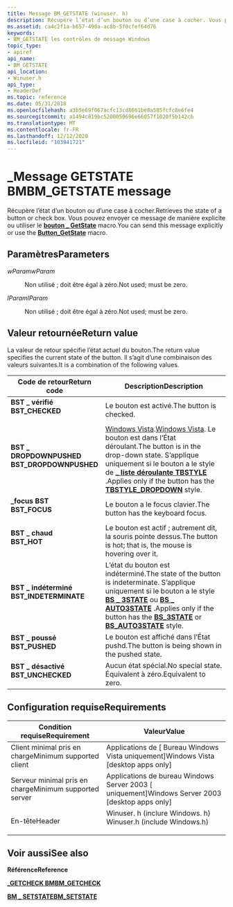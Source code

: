 ```yaml
---
title: Message BM_GETSTATE (winuser. h)
description: Récupère l’état d’un bouton ou d’une case à cocher. Vous pouvez envoyer ce message de manière explicite ou utiliser le bouton \_ GetState macro.
ms.assetid: ca4c2f1a-b657-490a-ac8b-5f0cfef64d76
keywords:
- BM_GETSTATE les contrôles de message Windows
topic_type:
- apiref
api_name:
- BM_GETSTATE
api_location:
- Winuser.h
api_type:
- HeaderDef
ms.topic: reference
ms.date: 05/31/2018
ms.openlocfilehash: a3b5e69f067acfc13cd8661be8a585fcfc8e6fe4
ms.sourcegitcommit: a1494c819bc5200050696e66057f1020f5b142cb
ms.translationtype: MT
ms.contentlocale: fr-FR
ms.lasthandoff: 12/12/2020
ms.locfileid: "103941721"
---
```

# <a name="bm_getstate-message"></a><span data-ttu-id="460af-105">\_Message GETSTATE BM</span><span class="sxs-lookup"><span data-stu-id="460af-105">BM\_GETSTATE message</span></span>

<span data-ttu-id="460af-106">Récupère l’état d’un bouton ou d’une case à cocher.</span><span class="sxs-lookup"><span data-stu-id="460af-106">Retrieves the state of a button or check box.</span></span> <span data-ttu-id="460af-107">Vous pouvez envoyer ce message de manière explicite ou utiliser le [**bouton \_ GetState**](/windows/desktop/api/Windowsx/nf-windowsx-button_getstate) macro.</span><span class="sxs-lookup"><span data-stu-id="460af-107">You can send this message explicitly or use the [**Button\_GetState**](/windows/desktop/api/Windowsx/nf-windowsx-button_getstate) macro.</span></span>

## <a name="parameters"></a><span data-ttu-id="460af-108">Paramètres</span><span class="sxs-lookup"><span data-stu-id="460af-108">Parameters</span></span>

<dl> <dt>

<span data-ttu-id="460af-109">*wParam*</span><span class="sxs-lookup"><span data-stu-id="460af-109">*wParam*</span></span> 
</dt> <dd>

<span data-ttu-id="460af-110">Non utilisé ; doit être égal à zéro.</span><span class="sxs-lookup"><span data-stu-id="460af-110">Not used; must be zero.</span></span>

</dd> <dt>

<span data-ttu-id="460af-111">*lParam*</span><span class="sxs-lookup"><span data-stu-id="460af-111">*lParam*</span></span> 
</dt> <dd>

<span data-ttu-id="460af-112">Non utilisé ; doit être égal à zéro.</span><span class="sxs-lookup"><span data-stu-id="460af-112">Not used; must be zero.</span></span>

</dd> </dl>

## <a name="return-value"></a><span data-ttu-id="460af-113">Valeur retournée</span><span class="sxs-lookup"><span data-stu-id="460af-113">Return value</span></span>

<span data-ttu-id="460af-114">La valeur de retour spécifie l’état actuel du bouton.</span><span class="sxs-lookup"><span data-stu-id="460af-114">The return value specifies the current state of the button.</span></span> <span data-ttu-id="460af-115">Il s’agit d’une combinaison des valeurs suivantes.</span><span class="sxs-lookup"><span data-stu-id="460af-115">It is a combination of the following values.</span></span>



| <span data-ttu-id="460af-116">Code de retour</span><span class="sxs-lookup"><span data-stu-id="460af-116">Return code</span></span>                                                                                        | <span data-ttu-id="460af-117">Description</span><span class="sxs-lookup"><span data-stu-id="460af-117">Description</span></span>                                                                                                                                                                                                              |
|----------------------------------------------------------------------------------------------------|--------------------------------------------------------------------------------------------------------------------------------------------------------------------------------------------------------------------------|
| <dl> <span data-ttu-id="460af-118"><dt>**BST \_ vérifié**</dt></span><span class="sxs-lookup"><span data-stu-id="460af-118"><dt>**BST\_CHECKED**</dt></span></span> </dl>        | <span data-ttu-id="460af-119">Le bouton est activé.</span><span class="sxs-lookup"><span data-stu-id="460af-119">The button is checked.</span></span><br/>                                                                                                                                                                                        |
| <dl> <span data-ttu-id="460af-120"><dt>**BST \_ DROPDOWNPUSHED**</dt></span><span class="sxs-lookup"><span data-stu-id="460af-120"><dt>**BST\_DROPDOWNPUSHED**</dt></span></span> </dl> | <span data-ttu-id="460af-121">[Windows Vista](common-control-versions.md).</span><span class="sxs-lookup"><span data-stu-id="460af-121">[Windows Vista](common-control-versions.md).</span></span> <span data-ttu-id="460af-122">Le bouton est dans l’État déroulant.</span><span class="sxs-lookup"><span data-stu-id="460af-122">The button is in the drop-down state.</span></span> <span data-ttu-id="460af-123">S’applique uniquement si le bouton a le style de [**\_ liste déroulante TBSTYLE**](toolbar-control-and-button-styles.md) .</span><span class="sxs-lookup"><span data-stu-id="460af-123">Applies only if the button has the [**TBSTYLE\_DROPDOWN**](toolbar-control-and-button-styles.md) style.</span></span><br/> |
| <dl> <span data-ttu-id="460af-124"><dt>**\_focus BST**</dt></span><span class="sxs-lookup"><span data-stu-id="460af-124"><dt>**BST\_FOCUS**</dt></span></span> </dl>          | <span data-ttu-id="460af-125">Le bouton a le focus clavier.</span><span class="sxs-lookup"><span data-stu-id="460af-125">The button has the keyboard focus.</span></span><br/>                                                                                                                                                                            |
| <dl> <span data-ttu-id="460af-126"><dt>**BST \_ chaud**</dt></span><span class="sxs-lookup"><span data-stu-id="460af-126"><dt>**BST\_HOT**</dt></span></span> </dl>            | <span data-ttu-id="460af-127">Le bouton est actif ; autrement dit, la souris pointe dessus.</span><span class="sxs-lookup"><span data-stu-id="460af-127">The button is hot; that is, the mouse is hovering over it.</span></span><br/>                                                                                                                                                    |
| <dl> <span data-ttu-id="460af-128"><dt>**BST \_ indéterminé**</dt></span><span class="sxs-lookup"><span data-stu-id="460af-128"><dt>**BST\_INDETERMINATE**</dt></span></span> </dl>  | <span data-ttu-id="460af-129">L’état du bouton est indéterminé.</span><span class="sxs-lookup"><span data-stu-id="460af-129">The state of the button is indeterminate.</span></span> <span data-ttu-id="460af-130">S’applique uniquement si le bouton a le style [**BS \_ 3STATE**](button-styles.md) ou [**BS \_ AUTO3STATE**](button-styles.md) .</span><span class="sxs-lookup"><span data-stu-id="460af-130">Applies only if the button has the [**BS\_3STATE**](button-styles.md) or [**BS\_AUTO3STATE**](button-styles.md) style.</span></span><br/>                    |
| <dl> <span data-ttu-id="460af-131"><dt>**BST \_ poussé**</dt></span><span class="sxs-lookup"><span data-stu-id="460af-131"><dt>**BST\_PUSHED**</dt></span></span> </dl>         | <span data-ttu-id="460af-132">Le bouton est affiché dans l’État pushd.</span><span class="sxs-lookup"><span data-stu-id="460af-132">The button is being shown in the pushed state.</span></span><br/>                                                                                                                                                                |
| <dl> <span data-ttu-id="460af-133"><dt>**BST \_ désactivé**</dt></span><span class="sxs-lookup"><span data-stu-id="460af-133"><dt>**BST\_UNCHECKED**</dt></span></span> </dl>      | <span data-ttu-id="460af-134">Aucun état spécial.</span><span class="sxs-lookup"><span data-stu-id="460af-134">No special state.</span></span> <span data-ttu-id="460af-135">Équivalent à zéro.</span><span class="sxs-lookup"><span data-stu-id="460af-135">Equivalent to zero.</span></span><br/>                                                                                                                                                                         |



 

## <a name="requirements"></a><span data-ttu-id="460af-136">Configuration requise</span><span class="sxs-lookup"><span data-stu-id="460af-136">Requirements</span></span>



| <span data-ttu-id="460af-137">Condition requise</span><span class="sxs-lookup"><span data-stu-id="460af-137">Requirement</span></span> | <span data-ttu-id="460af-138">Valeur</span><span class="sxs-lookup"><span data-stu-id="460af-138">Value</span></span> |
|-------------------------------------|----------------------------------------------------------------------------------------------------------|
| <span data-ttu-id="460af-139">Client minimal pris en charge</span><span class="sxs-lookup"><span data-stu-id="460af-139">Minimum supported client</span></span><br/> | <span data-ttu-id="460af-140">Applications de \[ Bureau Windows Vista uniquement\]</span><span class="sxs-lookup"><span data-stu-id="460af-140">Windows Vista \[desktop apps only\]</span></span><br/>                                                           |
| <span data-ttu-id="460af-141">Serveur minimal pris en charge</span><span class="sxs-lookup"><span data-stu-id="460af-141">Minimum supported server</span></span><br/> | <span data-ttu-id="460af-142">Applications de bureau Windows Server 2003 \[ uniquement\]</span><span class="sxs-lookup"><span data-stu-id="460af-142">Windows Server 2003 \[desktop apps only\]</span></span><br/>                                                     |
| <span data-ttu-id="460af-143">En-tête</span><span class="sxs-lookup"><span data-stu-id="460af-143">Header</span></span><br/>                   | <dl> <span data-ttu-id="460af-144"><dt>Winuser. h (inclure Windows. h)</dt></span><span class="sxs-lookup"><span data-stu-id="460af-144"><dt>Winuser.h (include Windows.h)</dt></span></span> </dl> |



## <a name="see-also"></a><span data-ttu-id="460af-145">Voir aussi</span><span class="sxs-lookup"><span data-stu-id="460af-145">See also</span></span>

<dl> <dt>

<span data-ttu-id="460af-146">**Référence**</span><span class="sxs-lookup"><span data-stu-id="460af-146">**Reference**</span></span>
</dt> <dt>

[<span data-ttu-id="460af-147">**\_GETCHECK BM**</span><span class="sxs-lookup"><span data-stu-id="460af-147">**BM\_GETCHECK**</span></span>](bm-getcheck.md)
</dt> <dt>

[<span data-ttu-id="460af-148">**BM \_ SETSTATE**</span><span class="sxs-lookup"><span data-stu-id="460af-148">**BM\_SETSTATE**</span></span>](bm-setstate.md)
</dt> </dl>

 

 





